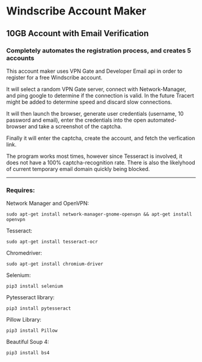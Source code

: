 # Windscribe Account Maker #

## 10GB Account with Email Verification ##

### Completely automates the registration process, and creates 5 accounts ###

This account maker uses VPN Gate and Developer Email api in order to register for a free
Windscribe account. 

It will select a random VPN Gate server, connect with Network-Manager, and ping google to determine if the connection is valid. In the future Tracert might be added to determine speed and discard slow connections.

It will then launch the browser, generate user credentials (username, 10 password and email), enter the credentials into the open automated-browser and take a screenshot of the captcha.

Finally it will enter the captcha, create the account, and fetch the verfication link.

The program works most times, however since Tesseract is involved, it does not have a 100% captcha-recognition rate. There is also the likelyhood of current temporary email domain quickly being blocked.

---------------------------------------------------------------

### Requires: ##

Network Manager and OpenVPN:

```sudo apt-get install network-manager-gnome-openvpn && apt-get install openvpn```

Tesseract:

```sudo apt-get install tesseract-ocr```

Chromedriver:

```sudo apt-get install chromium-driver```

Selenium:

```pip3 install selenium```

Pytesseract library:

```pip3 install pytesseract```

Pillow Library:

```pip3 install Pillow```

Beautiful Soup 4:

```pip3 install bs4```
